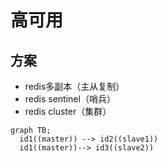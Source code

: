 # 高可用

## 方案

* redis多副本（主从复制）
* redis sentinel（哨兵）
* redis cluster（集群）

```mermaid
graph TB;
  id1((master)) --> id2((slave1))
  id1((master))--> id3((slave2))
```
